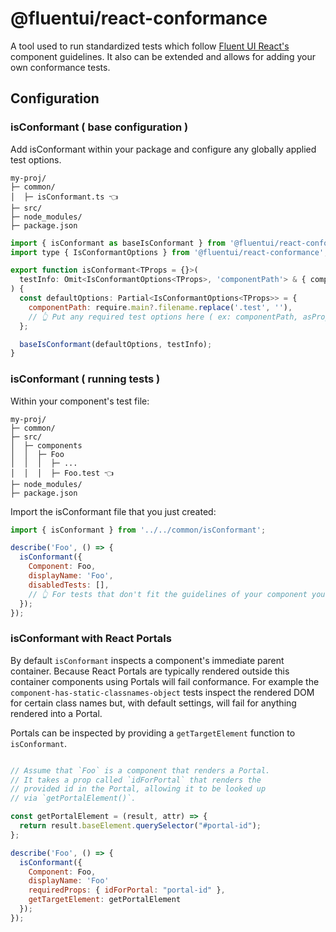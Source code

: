 # @fluentui/react-conformance

A tool used to run standardized tests which follow [Fluent UI React's](https://developer.microsoft.com/en-us/fluentui) component guidelines. It also can be extended and allows for adding your own conformance tests.

## Configuration

### isConformant ( base configuration )

Add isConformant within your package and configure any globally applied test options.

```
my-proj/
├─ common/
│  ├─ isConformant.ts 👈
├─ src/
├─ node_modules/
├─ package.json
```

```jsx
import { isConformant as baseIsConformant } from '@fluentui/react-conformance';
import type { IsConformantOptions } from '@fluentui/react-conformance';

export function isConformant<TProps = {}>(
  testInfo: Omit<IsConformantOptions<TProps>, 'componentPath'> & { componentPath?: string },
) {
  const defaultOptions: Partial<IsConformantOptions<TProps>> = {
    componentPath: require.main?.filename.replace('.test', ''),
    // 👆 Put any required test options here ( ex: componentPath, asPropHandlesRef, ... )
  };

  baseIsConformant(defaultOptions, testInfo);
}
```

### isConformant ( running tests )

Within your component's test file:

```
my-proj/
├─ common/
├─ src/
│  ├─ components
│  │  ├─ Foo
│  │  │  ├─ ...
│  │  │  ├─ Foo.test 👈
├─ node_modules/
├─ package.json
```

Import the isConformant file that you just created:

```jsx
import { isConformant } from '../../common/isConformant';

describe('Foo', () => {
  isConformant({
    Component: Foo,
    displayName: 'Foo',
    disabledTests: [],
    // 👆 For tests that don't fit the guidelines of your component you can disable them.
  });
});
```

### isConformant with React Portals

By default `isConformant` inspects a component's immediate parent container. Because React Portals are typically rendered outside this container components using Portals will fail conformance. For example the `component-has-static-classnames-object` tests inspect the rendered DOM for certain class names but, with default settings, will fail for anything rendered into a Portal.

Portals can be inspected by providing a `getTargetElement` function to `isConformant`.

```jsx

// Assume that `Foo` is a component that renders a Portal.
// It takes a prop called `idForPortal` that renders the
// provided id in the Portal, allowing it to be looked up
// via `getPortalElement()`.

const getPortalElement = (result, attr) => {
  return result.baseElement.querySelector("#portal-id");
};

describe('Foo', () => {
  isConformant({
    Component: Foo,
    displayName: 'Foo'
    requiredProps: { idForPortal: "portal-id" },
    getTargetElement: getPortalElement
  });
});
```
